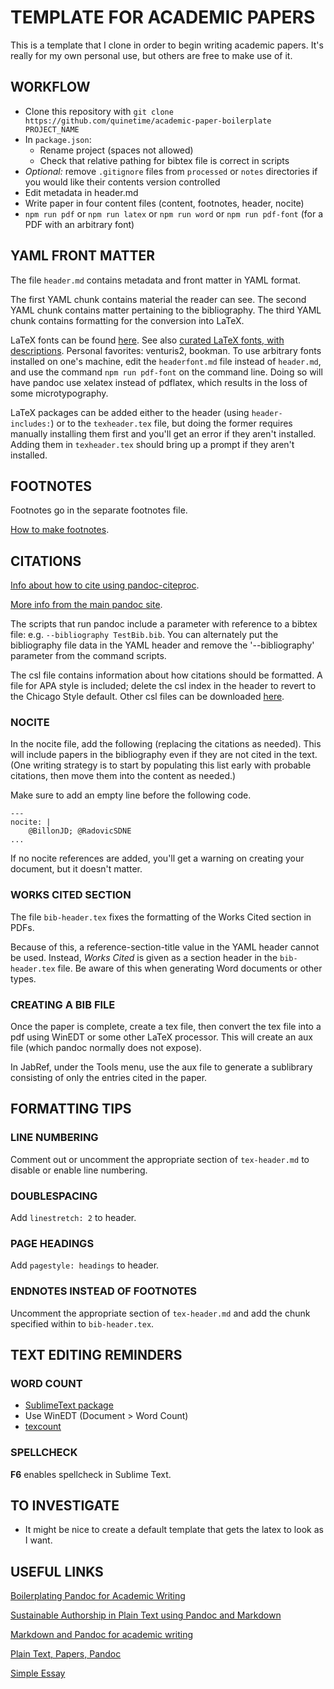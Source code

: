 # TEMPLATE FOR ACADEMIC PAPERS

This is a template that I clone in order to begin writing academic papers.  It's really for my own personal use, but others are free to make use of it.

## WORKFLOW

- Clone this repository with `git clone https://github.com/quinetime/academic-paper-boilerplate PROJECT_NAME`
- In `package.json`:
    - Rename project (spaces not allowed)
    - Check that relative pathing for bibtex file is correct in scripts
- *Optional:* remove `.gitignore` files from `processed` or `notes` directories if you would like their contents version controlled
- Edit metadata in header.md
- Write paper in four content files (content, footnotes, header, nocite)
- `npm run pdf` or `npm run latex` or `npm run word` or `npm run pdf-font` (for a PDF with an arbitrary font)

## YAML FRONT MATTER

The file `header.md` contains metadata and front matter in YAML format.  

The first YAML chunk contains material the reader can see.  The second YAML chunk contains matter pertaining to the bibliography.  The third YAML chunk contains formatting for the conversion into LaTeX.

LaTeX fonts can be found [here](https://tug.dk/FontCatalogue/). See also [curated LaTeX fonts, with descriptions](https://r2src.github.io/top10fonts/).  Personal favorites: venturis2, bookman.  To use arbitrary fonts installed on one's machine, edit the `headerfont.md` file instead of `header.md`, and use the command `npm run pdf-font` on the command line. Doing so will have pandoc use xelatex instead of pdflatex, which results in the loss of some microtypography.

LaTeX packages can be added either to the header (using `header-includes:`) or to the `texheader.tex` file, but doing the former requires manually installing them first and you'll get an error if they aren't installed.  Adding them in `texheader.tex` should bring up a prompt if they aren't installed.

## FOOTNOTES

Footnotes go in the separate footnotes file.

[How to make footnotes](https://www.markdownguide.org/extended-syntax/#footnotes).


## CITATIONS

[Info about how to cite using pandoc-citeproc](https://github.com/jgm/pandoc-citeproc/blob/master/man/pandoc-citeproc.1.md).

[More info from the main pandoc site](https://pandoc.org/demo/example19/Extension-citations.html).

The scripts that run pandoc include a parameter with reference to a bibtex file: e.g. `--bibliography TestBib.bib`. You can alternately put the bibliography file data in the YAML header and remove the '--bibliography' parameter from the command scripts.

The csl file contains information about how citations should be formatted.  A file for APA style is included; delete the csl index in the header to revert to the Chicago Style default. Other csl files can be downloaded [here](https://www.zotero.org/styles).

### NOCITE

In the nocite file, add the following (replacing the citations as needed). This will include papers in the bibliography even if they are not cited in the text.  (One writing strategy is to start by populating this list early with probable citations, then move them into the content as needed.)

Make sure to add an empty line before the following code.

```
---
nocite: |
	@BillonJD; @RadovicSDNE
...
```
If no nocite references are added, you'll get a warning on creating your document, but it doesn't matter.

### WORKS CITED SECTION

The file `bib-header.tex` fixes the formatting of the Works Cited section in PDFs.  

Because of this, a reference-section-title value in the YAML header cannot be used.  Instead, *Works Cited* is given as a section header in the `bib-header.tex` file.  Be aware of this when generating Word documents or other types.

### CREATING A BIB FILE

Once the paper is complete, create a tex file, then convert the tex file into a pdf using WinEDT or some other LaTeX processor.  This will create an aux file (which pandoc normally does not expose). 

In JabRef, under the Tools menu, use the aux file to generate a sublibrary consisting of only the entries cited in the paper.

## FORMATTING TIPS

### LINE NUMBERING

Comment out or uncomment the appropriate section of `tex-header.md` to disable or enable line numbering.

### DOUBLESPACING

Add `linestretch: 2` to header.

### PAGE HEADINGS

Add `pagestyle: headings` to header.

### ENDNOTES INSTEAD OF FOOTNOTES

Uncomment the appropriate section of `tex-header.md` and add the chunk specified within to `bib-header.tex`.


## TEXT EDITING REMINDERS

### WORD COUNT

- [SublimeText package](https://github.com/kevinstadler/SublimeLaTeXWordCount)
- Use WinEDT (Document > Word Count)
- [texcount](https://app.uio.no/ifi/texcount/index.html)




### SPELLCHECK

**F6** enables spellcheck in Sublime Text.



## TO INVESTIGATE

- It might be nice to create a default template that gets the latex to look as I want.



## USEFUL LINKS

[Boilerplating Pandoc for Academic Writing](https://www.soimort.org/notes/161117/)

[Sustainable Authorship in Plain Text using Pandoc and Markdown](https://programminghistorian.org/en/lessons/sustainable-authorship-in-plain-text-using-pandoc-and-markdown)

[Markdown and Pandoc for academic writing](http://arthurcgusmao.com/academia/2018/01/27/markdown-pandoc.html)

[Plain Text, Papers, Pandoc](https://kieranhealy.org/blog/archives/2014/01/23/plain-text/)

[Simple Essay](https://github.com/plain-plain-text/simple-essay)
